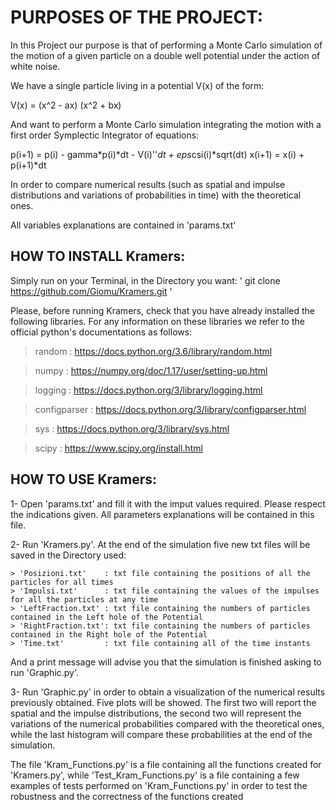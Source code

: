 
# PURPOSES OF THE PROJECT:



In this Project our purpose is that of performing a Monte Carlo simulation of the motion of a given particle on a double well potential under the action of white noise.

We have a single particle living in a potential V(x) of the form:

V(x) = (x^2 - ax) (x^2 + bx)

And want to perform a Monte Carlo simulation integrating the motion with a first order Symplectic Integrator of equations:

p(i+1) = p(i) - gamma*p(i)*dt - V(i)''*dt + eps*csi(i)*sqrt(dt)
x(i+1) = x(i) + p(i+1)*dt

In order to compare numerical results (such as spatial and impulse distributions and variations of probabilities in time) with the theoretical ones. 

All variables explanations are contained in 'params.txt'










## HOW TO INSTALL Kramers:



Simply run on your Terminal, in the Directory you want:
' git clone https://github.com/Giomu/Kramers.git '  


Please, before running Kramers, check that you have already installed the following libraries. For any information on these libraries we refer to the official python's documentations as follows:



> random       : https://docs.python.org/3.6/library/random.html

> numpy        : https://numpy.org/doc/1.17/user/setting-up.html

> logging      : https://docs.python.org/3/library/logging.html

> configparser : https://docs.python.org/3/library/configparser.html

> sys          : https://docs.python.org/3/library/sys.html

> scipy        : https://www.scipy.org/install.html










## HOW TO USE Kramers:



1- Open 'params.txt' and fill it with the imput values required. Please respect the indications given. All parameters explanations will be contained in this file.

2- Run 'Kramers.py'. At the end of the simulation five new txt files will be saved in the Directory used:

	> 'Posizioni.txt'    : txt file containing the positions of all the particles for all times
	> 'Impulsi.txt'      : txt file containing the values of the impulses for all the particles at any time
	> 'LeftFraction.txt' : txt file containing the numbers of particles contained in the Left hole of the Potential
	> 'RightFraction.txt': txt file containing the numbers of particles contained in the Right hole of the Potential
	> 'Time.txt'         : txt file containing all of the time instants 

And a print message will advise you that the simulation is finished asking to run 'Graphic.py'.

3- Run 'Graphic.py' in order to obtain a visualization of the numerical results previously obtained. Five plots will be showed. The first two will report the spatial and the impulse distributions, the second two will represent the variations of the numerical probabilities compared with the theoretical ones, while the last histogram will compare these probabilities at the end of the simulation.


The file 'Kram_Functions.py' is a file containing all the functions created for 'Kramers.py', while 'Test_Kram_Functions.py' is a file containing a few examples of tests performed on 'Kram_Functions.py' in order to test the robustness and the correctness of the functions created 







